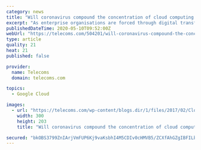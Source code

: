 ```yaml
---
category: news
title: "Will coronavirus compound the concentration of cloud computing champions?"
excerpt: "As enterprise organisations are forced through digital transformation programmes during the COVID-19 lockdown period, some might suggest all will benefit, but it does appear newly created revenues are"
publishedDateTime: 2020-05-10T09:52:00Z
webUrl: "https://telecoms.com/504201/will-coronavirus-compound-the-concentration-of-cloud-computing-champions/"
type: article
quality: 21
heat: 21
published: false

provider:
  name: Telecoms
  domain: telecoms.com

topics:
  - Google Cloud

images:
  - url: "https://telecoms.com/wp-content/blogs.dir/1/files/2017/02/Cloud-Money-300x203.jpg"
    width: 300
    height: 203
    title: "Will coronavirus compound the concentration of cloud computing champions?"

secured: "bkOBS3799ZnIArjVmFUP6Kj9vaKsbhI4M5CDIv0cHMVB5/ZCXfAhGZgIBFILbjvB99lhZMeXPCQytlNkx+bBGhyPIfblWcyq+5rl2WIjEwzoISybCUKNF/bM7ZO9gVo1rcydYrryq81WOGbfZJzU7lycU/G020INDFOBbxM89MI2fKqGkoL9j6Fs3qyT4m06SGNGmOw/5DuqblLwTxUzP8H73aFg4g4Kg3jywRC0O9Q/sBtRmhw53aUzafDPDB1bJWFkswcmhEWLWUsutc7d17NhmJnPFQPqAnahc5g0My6EceoTkqCqNJNPHQFnKAc7;x7pzUorzHPnMyYxe7iJATw=="
---
```


